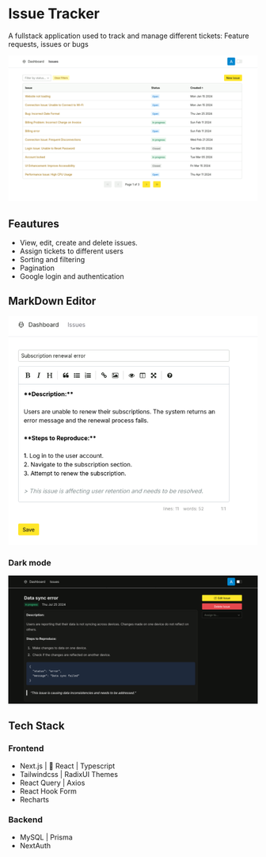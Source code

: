 # Issue Tracker

A fullstack application used to track and manage different tickets: Feature requests, issues or bugs

![Screenshot](public/list.png)

## Feautures

- View, edit, create and delete issues.
- Assign tickets to different users
- Sorting and filtering
- Pagination
- Google login and authentication

## MarkDown Editor

![Screenshot](public/edit.png)

### Dark mode

![Screenshot](public/dark.png)

## Tech Stack

### Frontend

- Next.js |  React | Typescript
- Tailwindcss | RadixUI Themes
- React Query | Axios
- React Hook Form
- Recharts

### Backend

- MySQL | Prisma
- NextAuth
